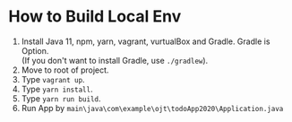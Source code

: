 # How to Build Local Env

1. Install Java 11, npm, yarn, vagrant, vurtualBox and Gradle. Gradle is Option.
<br>(If you don't want to install Gradle, use `./gradlew`).
2. Move to root of project.
3. Type `vagrant up`.
4. Type `yarn install`.
5. Type `yarn run build`.
6. Run App by `main\java\com\example\ojt\todoApp2020\Application.java`
